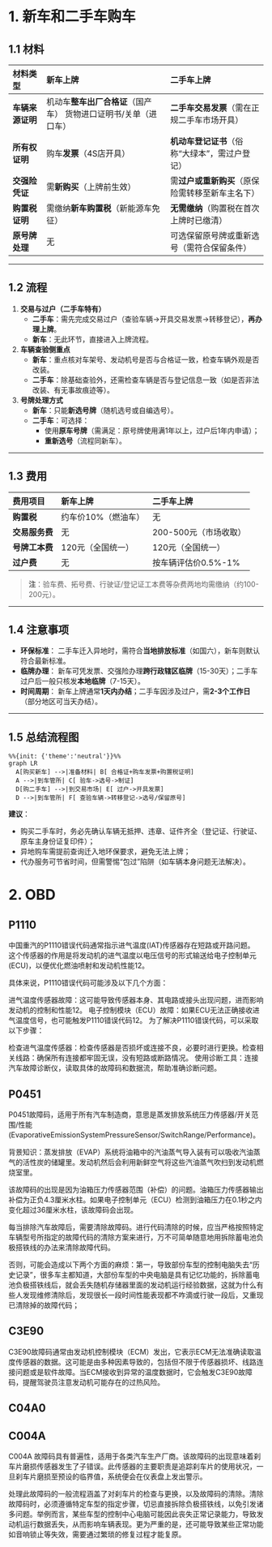 # 1. 新车和二手车购车

## **1.1 材料**

| 材料类型         | 新车上牌                                                     | 二手车上牌                                       |
| :--------------- | :----------------------------------------------------------- | :----------------------------------------------- |
| **车辆来源证明** | 机动车**整车出厂合格证**（国产车） 货物进口证明书/关单（进口车） | **二手车交易发票**（需在正规二手车市场开具）     |
| **所有权证明**   | 购车**发票**（4S店开具）                                     | **机动车登记证书**（俗称“大绿本”，需过户登记）   |
| **交强险凭证**   | 需**新购买**（上牌前生效）                                   | 需**过户或重新购买**（原保险需转移至新车主名下） |
| **购置税证明**   | 需缴纳**新车购置税**（新能源车免征）                         | **无需缴纳**（购置税在首次上牌时已缴清）         |
| **原号牌处理**   | 无                                                           | 可选保留原号牌或重新选号（需符合保留条件）       |

------

## **1.2 流程**

1. **交易与过户（二手车特有）**
   - **二手车**：需先完成交易过户（查验车辆→开具交易发票→转移登记），**再办理上牌**。
   - **新车**：无此环节，直接进入上牌流程。
2. **车辆查验侧重点**
   - **新车**：重点核对车架号、发动机号是否与合格证一致，检查车辆外观是否改装。
   - **二手车**：除基础查验外，还需检查车辆是否与登记信息一致（如是否非法改装、有无事故痕迹等）。
3. **号牌处理方式**
   - **新车**：只能**新选号牌**（随机选号或自编选号）。
   - **二手车**：可选择：
     - 使用**原车号牌**（需满足：原号牌使用满1年以上，过户后1年内申请）；
     - **重新选号**（流程同新车）。

------

## **1.3 费用**

| 费用项目       | 新车上牌            | 二手车上牌            |
| :------------- | :------------------ | :-------------------- |
| **购置税**     | 约车价10%（燃油车） | 无                    |
| **交易服务费** | 无                  | 200-500元（市场收取） |
| **号牌工本费** | 120元（全国统一）   | 120元（全国统一）     |
| **过户费**     | 无                  | 按车辆评估价0.5%-1%   |

> **注**：验车费、拓号费、行驶证/登记证工本费等杂费两地均需缴纳（约100-200元）。

------

## **1.4 注意事项**

- **环保标准**：
  二手车迁入异地时，需符合**当地排放标准**（如国六），新车则默认符合最新标准。
- **临牌办理**：
  新车可凭发票、交强险办理**跨行政辖区临牌**（15-30天）；二手车过户后一般只核发**本地临牌**（7-15天）。
- **时间周期**：
  新车上牌通常**1天内办结**；二手车因涉及过户，需**2-3个工作日**（部分地区可当天办结）。

------

## **1.5 总结流程图**

```mermaid
%%{init: {'theme':'neutral'}}%%
graph LR
  A[购买新车] -->|准备材料| B[ 合格证+购车发票+购置税证明]
  A -->|到车管所| C[ 验车->选号->制证]
  D[购二手车] -->|到交易市场| E[ 过户->开具发票]
  D -->|到车管所| F[ 查验车辆->转移登记->选号/保留原号]
```

**建议**：

- 购买二手车时，务必先确认车辆无抵押、违章、证件齐全（登记证、行驶证、原车主身份证复印件）；
- 异地购车需提前查询迁入地环保要求，避免无法上牌；
- 代办服务可节省时间，但需警惕“包过”陷阱（如车辆本身问题无法解决）。

# 2. OBD

## P1110

中国重汽的P1110错误代码通常指示进气温度(IAT)传感器存在短路或开路问题。‌ 这个传感器的作用是将发动机的进气温度以电压信号的形式输送给电子控制单元(ECU)，以便优化燃油喷射和发动机性能‌12。

具体来说，P1110错误代码可能涉及以下几个方面：

‌进气温度传感器故障‌：这可能导致传感器本身、其电路或接头出现问题，进而影响发动机的控制和性能‌12。
‌电子控制模块（ECU）故障‌：如果ECU无法正确接收进气温度信号，也可能触发P1110错误代码‌12。
为了解决P1110错误代码，可以采取以下步骤：

‌检查进气温度传感器‌：检查传感器是否损坏或连接不良，必要时进行更换。‌检查相关线路‌：确保所有连接都牢固无误，没有短路或断路情况。
‌使用诊断工具‌：连接汽车故障诊断仪，读取具体的故障码和数据流，帮助准确诊断问题。

## P0451

P0451故障码，适用于所有汽车制造商，意思是蒸发排放系统压力传感器/开关范围/性能(EvaporativeEmissionSystemPressureSensor/SwitchRange/Performance)。

背景知识：蒸发排放（EVAP）系统将油箱中的汽油蒸气导入装有可以吸收汽油蒸气的活性炭的储罐里。发动机然后会利用新鲜空气将这些汽油蒸气吹扫到发动机燃烧室里。

该故障码的出现是因为油箱压力传感器范围（补偿）的问题。油箱压力传感器输出补偿为正负4.3厘米水柱。如果电子控制单元（ECU）检测到油箱压力在0.1秒之内变化超过36厘米水柱，该故障码会出现。

每当排除汽车故障后，需要清除故障码。进行代码清除的时候，应当严格按照特定车辆型号所指定的故障代码的清除方案来进行，万不可简单随意地用拆除蓄电池负极搭铁线的办法来清除故障代码。

否则，可能会造成以下两个方面的麻烦：第一，导致部份车型的控制电脑失去“历史记录”，很多车主都知道，大部份车型的中央电脑是具有记忆功能的，拆除蓄电池负极搭铁线后，就会丢失随机存储器里面的发动机运行经验数据，这就为什么有些人发现维修清除后，发现很长一段时间性能表现都不咋滴或行驶一段后，又重现已清除掉的故障代码；

## C3E90

C3E90故障码通常由发动机控制模块（ECM）发出，它表示ECM无法准确读取温度传感器的数据。这可能是由多种因素导致的，包括但不限于传感器损坏、线路连接问题或是软件故障。当ECM接收到异常的温度数据时，它会触发C3E90故障码，提醒驾驶员注意发动机可能存在的过热风险。

## C04A0





## C004A

C004A 故障码具有普遍性，适用于各类汽车生产厂商。该故障码的出现意味着刹车片磨损传感器发生了子错误。此传感器的主要职责是追踪刹车片的使用状况，一旦刹车片磨损至预设的临界值，系统便会在仪表盘上发出警示。

处理此故障码的一般流程涵盖了对刹车片的检查与更换，以及故障码的清除。清除故障码时，必须遵循特定车型的指定步骤，切忌直接拆除负极搭铁线，以免引发诸多问题。举例而言，某些车型的控制中心电脑可能因此丧失正常记录能力，导致发动机运行数据丢失，从而影响车辆表现。更为严重的是，还可能导致某些正常功能如音响锁止等失效，需要通过繁琐的修复过程才能复原。